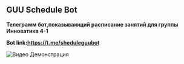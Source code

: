 ## GUU Schedule Bot

**Телеграмм бот,показывающий расписание занятий для группы Инноватика 4-1**

**Bot link:https://t.me/sheduleguubot**

![Видео Демонстрация](./info.gif)
